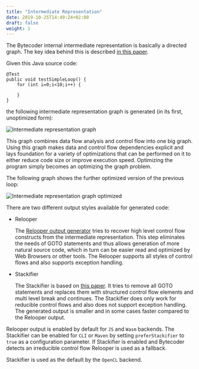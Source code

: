 ```yaml
---
title: "Intermediate Representation"
date: 2019-10-25T14:49:24+02:00
draft: false
weight: 1
---
```


The Bytecoder internal intermediate representation is basically a directed graph. The key idea behind this is described 
[in this paper](https://github.com/mirkosertic/Bytecoder/tree/master/core/src/main/java/de/mirkosertic/bytecoder/graph/c2-ir95-150110.pdf).

Given this Java source code:

```
@Test
public void testSimpleLoop() {
    for (int i=0;i<10;i++) {

    }
}
```

the following intermediate representation graph is generated (in its first, unoptimized form):

![Intermediate representation graph](/Bytecoder/docassets/ir_loopexample.svg)

This graph combines data flow analysis and control flow into one big graph. Using this graph makes data and
control flow dependencies explicit and lays foundation for a variety of optimizations that can be performed on it to
either reduce code size or improve execution speed. Optimizing the program simply becomes an optimizing
the graph problem.

The following graph shows the further optimized version of the previous loop:

![Intermediate representation graph optimized](/Bytecoder/docassets/ir_loopexample_optimized.svg) 

There are two different output styles available for generated code:

* Relooper

    The [Relooper output generator](https://github.com/mirkosertic/Bytecoder/tree/master/core/src/main/java/de/mirkosertic/bytecoder/relooper/paper.pdf)
    tries to recover high level control flow constructs from the intermediate representation. This step eliminates
    the needs of GOTO statements and thus allows generation of more natural source code, which in turn can be easier read
    and optimized by Web Browsers or other tools. The Relooper supports all styles of control flows and also supports
    exception handling.
    
* Stackifier

   The Stackifier is based on [this paper](https://github.com/mirkosertic/Bytecoder/tree/master/core/src/main/java/de/mirkosertic/bytecoder/stackifier/SRC-RR-4.pdf). It
   tries to remove all GOTO statements and replaces them with structured control flow elements and multi level break
   and continues. The Stackifier does only work for reducible control flows and also does not support 
   exception handling. The generated output is smaller and in some cases faster compared to the Relooper output.

Relooper output is enabled by default for `JS` and `Wasm` backends. The Stackifier can be enabled for `CLI` or `Maven` by setting
`preferStackifier` to `true` as a configuration parameter. If Stackifier is enabled and Bytecoder detects an
irreducible control flow Relooper is used as a fallback.

Stackifier is used as the default by the `OpenCL` backend.
